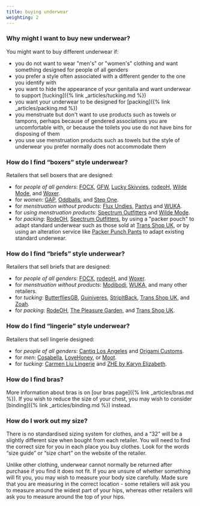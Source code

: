 ```yaml
---
title: buying underwear
weighting: 2
---
```


### Why might I want to buy new underwear?

You might want to buy different underwear if:

- you do not want to wear "men's" or "women's" clothing and want something designed for people of all genders
- you prefer a style often associated with a different gender to the one you identify with
- you want to hide the appearance of your genitalia and want underwear to support [tucking]({% link _articles/tucking.md %})
- you want your underwear to be designed for [packing]({% link _articles/packing.md %})
- you menstruate but don't want to use products such as towels or tampons, perhaps because of gendered associations you are uncomfortable with, or because the toilets you use do not have bins for disposing of them
- you use use menstruation products such as towels but the style of underwear you prefer normally does not accommodate them

### How do I find “boxers” style underwear?

Retailers that sell boxers that are designed:

- for *people of all genders*: [FOCX](https://focx.co.uk/), [GFW](https://www.genderfreeworld.com/collections/underwear), [Lucky Skivvies](https://www.luckyskivvies.com/), [rodeoH](https://rodeoh.com/collections/underwear), [Wilde Mode](https://wildemode.com/collections/mens-womens-boxer-shorts), and [Woxer](https://woxer.com/).
- for *women*: [GAP](https://www.gap.co.uk/), [Oddballs](https://www.myoddballs.com/collections/ladies-boxer-shorts), and [Step One](https://uk.stepone.life/products/womens-boxer-tap-shoe).
- for *menstruation without products*: [Flux Undies](https://www.fluxundies.com/collections/period-pants/products/the-boxer-short), [Pantys](https://pantys.com/en-gb/collections/absorbent-underwear/products/boxer) and [WUKA](https://wuka.co.uk/collections/boxer-shorts).
- for *using menstruation products*: [Spectrum Outfitters](https://spectrumoutfitters.co.uk/pages/3-in-1-spectrum-boxer) and [Wilde Mode](https://wildemode.com/collections/mens-womens-boxer-shorts).
- for *packing*: [RodeOH](https://rodeoh.com/collections/packer-underwear), [Spectrum Outfitters](https://spectrumoutfitters.co.uk/pages/3-in-1-spectrum-boxer), by using a "packer pouch" to adapt standard underwear such as those sold at [Trans Shop UK](https://uktransshop.co.uk/), or by using an alteration service like [Packer Punch Pants](https://www.instagram.com/packerpunchpants) to adapt existing standard underwear.

### How do I find “briefs” style underwear?

Retailers that sell briefs that are designed:

- for *people of all genders*: [FOCX](https://focx.co.uk/), [rodeoH](https://rodeoh.com/collections/underwear), and [Woxer](https://woxer.com/).
- for *menstruation without products*: [Modibodi](https://www.modibodi.co.uk/), [WUKA](https://wuka.co.uk/), and many other retailers.
- for *tucking*: [ButterfliesGB](https://beautifullyhandmade.co.uk/store/butterfliesgb/), [Guiniveres](https://guiniveres.co.uk), [StripItBack](https://www.etsy.com/uk/shop/Stripitback), [Trans Shop UK](https://uktransshop.co.uk/collections/gaffs), and [Zoah](https://zoah.shop/).
- for *packing*: [RodeOH](https://rodeoh.com/collections/packer-underwear), [The Pleasure Garden](https://pleasuregardenshop.co.uk), and [Trans Shop UK](https://uktransshop.co.uk/).

### How do I find “lingerie” style underwear?

Retailers that sell lingerie designed:

- for *people of all genders*: [Cantiq Los Angeles](https://www.cantiqla.com/) and [Origami Customs](https://origamicustoms.com/).
- for *men*: [Cosabella](https://eu.cosabella.com/collections/mens), [LoveHoney](https://www.lovehoney.co.uk/lingerie/mens-underwear), or [Moot](https://mootlingerie.com). 
- for *tucking*: [Carmen Liu Lingerie](https://www.carmenliulingerie.co.uk) and [ZHE by Karyn Elizabeth](https://zhebykarynelizabeth.com).

### How do I find bras?

More information about bras is on [our bras page]({% link _articles/bras.md %}). If you wish to reduce the size of your chest, you may wish to consider [binding]({% link _articles/binding.md %}) instead.

### How do I work out my size?

There is no standardised sizing system for clothes, and a “32” will be a slightly different size when bought from each retailer. You will need to find the correct size for you in each place you buy clothes. Look for the words “size guide” or “size chart” on the website of the retailer.

Unlike other clothing, underwear cannot normally be returned after purchase if you find it does not fit. If you are unsure of whether something will fit you, you may wish to measure your body size carefully. Made sure that you are measuring in the correct location - some retailers will ask you to measure around the widest part of your hips, whereas other retailers will ask you to measure around the top of your hips.